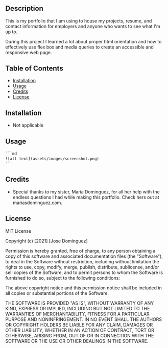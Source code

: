 # <Jose Dominguez Portfolio>
## Description
This is my portfolio that I am using to house my projects, resume, and contact information for employers and anyone who wants to see what I'm up to.

During this project I learned a lot about proper html orientation and how to effectively use flex box and media queries to create an accessible and responsive web page.
## Table of Contents
- [Installation](#installation)
- [Usage](#usage)
- [Credits](#credits)
- [License](#license)
## Installation
- Not applicable
## Usage
    ```md
    ![alt text](assets/images/screenshot.png)
    ```
## Credits
- Special thanks to my sister, Maria Dominguez, for all her help with the endless questions I had while making this portfolio. Check hers out at mariasdominguez.com.
## License
MIT License

Copyright (c) [2021] [Jose Dominguez]

Permission is hereby granted, free of charge, to any person obtaining a copy
of this software and associated documentation files (the "Software"), to deal
in the Software without restriction, including without limitation the rights
to use, copy, modify, merge, publish, distribute, sublicense, and/or sell
copies of the Software, and to permit persons to whom the Software is
furnished to do so, subject to the following conditions:

The above copyright notice and this permission notice shall be included in all
copies or substantial portions of the Software.

THE SOFTWARE IS PROVIDED "AS IS", WITHOUT WARRANTY OF ANY KIND, EXPRESS OR
IMPLIED, INCLUDING BUT NOT LIMITED TO THE WARRANTIES OF MERCHANTABILITY,
FITNESS FOR A PARTICULAR PURPOSE AND NONINFRINGEMENT. IN NO EVENT SHALL THE
AUTHORS OR COPYRIGHT HOLDERS BE LIABLE FOR ANY CLAIM, DAMAGES OR OTHER
LIABILITY, WHETHER IN AN ACTION OF CONTRACT, TORT OR OTHERWISE, ARISING FROM,
OUT OF OR IN CONNECTION WITH THE SOFTWARE OR THE USE OR OTHER DEALINGS IN THE
SOFTWARE.